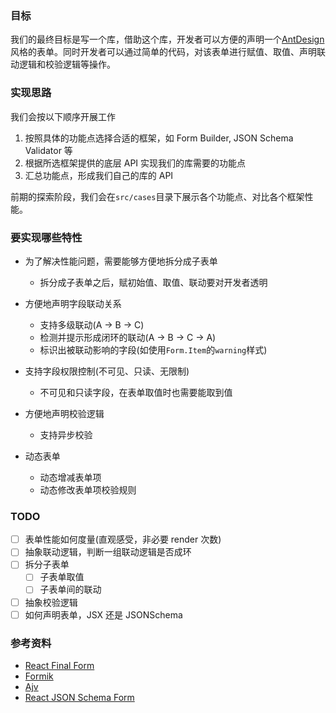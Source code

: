 ### 目标

我们的最终目标是写一个库，借助这个库，开发者可以方便的声明一个[AntDesign](https://ant.design/)风格的表单。同时开发者可以通过简单的代码，对该表单进行赋值、取值、声明联动逻辑和校验逻辑等操作。

### 实现思路

我们会按以下顺序开展工作

1. 按照具体的功能点选择合适的框架，如 Form Builder, JSON Schema Validator 等
2. 根据所选框架提供的底层 API 实现我们的库需要的功能点
3. 汇总功能点，形成我们自己的库的 API

前期的探索阶段，我们会在`src/cases`目录下展示各个功能点、对比各个框架性能。

### 要实现哪些特性

- 为了解决性能问题，需要能够方便地拆分成子表单

  - 拆分成子表单之后，赋初始值、取值、联动要对开发者透明

- 方便地声明字段联动关系

  - 支持多级联动(A -> B -> C)
  - 检测并提示形成闭环的联动(A -> B -> C -> A)
  - 标识出被联动影响的字段(如使用`Form.Item`的`warning`样式)

- 支持字段权限控制(不可见、只读、无限制)

  - 不可见和只读字段，在表单取值时也需要能取到值

- 方便地声明校验逻辑

  - 支持异步校验

- 动态表单

  - 动态增减表单项
  - 动态修改表单项校验规则

### TODO

- [ ] 表单性能如何度量(直观感受，非必要 render 次数)
- [ ] 抽象联动逻辑，判断一组联动逻辑是否成环
- [ ] 拆分子表单
  - [ ] 子表单取值
  - [ ] 子表单间的联动
- [ ] 抽象校验逻辑
- [ ] 如何声明表单，JSX 还是 JSONSchema

### 参考资料

- [React Final Form](https://github.com/final-form/react-final-form)
- [Formik](https://github.com/jaredpalmer/formik)
- [Ajv](https://github.com/epoberezkin/ajv)
- [React JSON Schema Form](https://github.com/mozilla-services/react-jsonschema-form)
